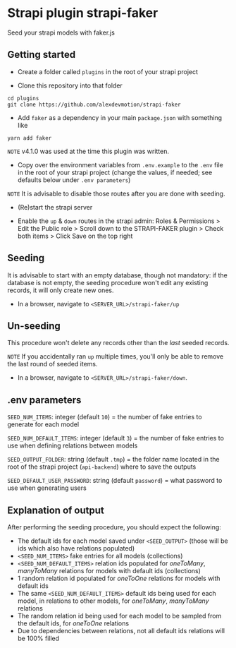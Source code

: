 # Strapi plugin strapi-faker

Seed your strapi models with faker.js


## Getting started

- Create a folder called `plugins` in the root of your strapi project

- Clone this repository into that folder
```
cd plugins
git clone https://github.com/alexdevmotion/strapi-faker
```

- Add `faker` as a dependency in your main `package.json` with something like
```
yarn add faker
```

`NOTE` v4.1.0 was used at the time this plugin was written.

- Copy over the environment variables from `.env.example` to the `.env` file in the root of your strapi project 
(change the values, if needed; see defaults below under `.env parameters`)

`NOTE` It is advisable to disable those routes after you are done with seeding.

- (Re)start the strapi server

- Enable the `up` & `down` routes in the strapi admin:
Roles & Permissions > Edit the Public role > Scroll down to the STRAPI-FAKER plugin > Check both items > Click Save on the top right


## Seeding

It is advisable to start with an empty database, though not mandatory: if the database
is not empty, the seeding procedure won't edit any existing records, it will only create new ones.

- In a browser, navigate to `<SERVER_URL>/strapi-faker/up`


## Un-seeding

This procedure won't delete any records other than the *last* seeded records.

`NOTE` If you accidentally ran `up` multiple times, you'll only be able to remove the last round of seeded items.

- In a browser, navigate to `<SERVER_URL>/strapi-faker/down`.


## .env parameters

`SEED_NUM_ITEMS`: integer (default `10`) = the number of fake entries to generate for each model

`SEED_NUM_DEFAULT_ITEMS`: integer (default `3`) = the number of fake entries to use when defining relations between models

`SEED_OUTPUT_FOLDER`: string (default `.tmp`) = the folder name located in the root of the strapi project (`api-backend`) where to save the outputs

`SEED_DEFAULT_USER_PASSWORD`: string (default `password`) = what password to use when generating users


## Explanation of output

After performing the seeding procedure, you should expect the following:

- The default ids for each model saved under `<SEED_OUTPUT>` (those will be ids which also have relations populated)
- `<SEED_NUM_ITEMS>` fake entries for all models (collections)
- `<SEED_NUM_DEFAULT_ITEMS>` relation ids populated for *oneToMany*, *manyToMany* relations for models with default ids (collections)
- 1 random relation id populated for *oneToOne* relations for models with default ids
- The same `<SEED_NUM_DEFAULT_ITEMS>` default ids being used for each model, in relations to other models, for *oneToMany*, *manyToMany* relations
- The random relation id being used for each model to be sampled from the default ids, for *oneToOne* relations
- Due to dependencies between relations, not all default ids relations will be 100% filled
